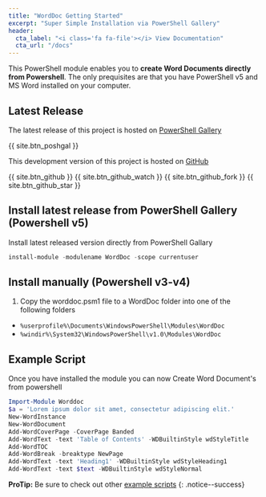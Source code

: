 ```yaml
---
title: "WordDoc Getting Started"
excerpt: "Super Simple Installation via PowerShell Gallery"
header:
  cta_label: "<i class='fa fa-file'></i> View Documentation"
  cta_url: "/docs"
---
```


This PowerShell module enables you to **create Word Documents directly from Powershell**. The only prequisites are that you have PowerShell v5 and MS Word installed on your computer.

## Latest Release

The latest release of this project is hosted on [PowerShell Gallery](https://www.powershellgallery.com/packages/WordDoc/)

{{ site.btn_poshgal }}

This development version of this project is hosted on [GitHub](https://www.github.com/shanehoey/WordDoc/)

{{ site.btn_github }}
{{ site.btn_github_watch }}
{{ site.btn_github_fork }}
{{ site.btn_github_star }}

## Install latest release from PowerShell Gallery (Powershell v5)

Install latest released version directly from PowerShell Gallary

```powershell
install-module -modulename WordDoc -scope currentuser
```

## Install manually  (Powershell v3-v4)

1. Copy the worddoc.psm1 file to a WordDoc folder into one of the following folders
 * `%userprofile%\Documents\WindowsPowerShell\Modules\WordDoc`
 * `%windir%\System32\WindowsPowerShell\v1.0\Modules\WordDoc`

## Example Script

Once you have installed the module you can now Create Word Document's from powershell

```powershell
Import-Module Worddoc 
$a = 'Lorem ipsum dolor sit amet, consectetur adipiscing elit.' 
New-WordInstance 
New-WordDocument
Add-WordCoverPage -CoverPage Banded
Add-WordText -text 'Table of Contents' -WDBuiltinStyle wdStyleTitle
Add-WordTOC
Add-WordBreak -breaktype NewPage
Add-WordText -text 'Heading1' -WDBuiltinStyle wdStyleHeading1
Add-WordText -text $text -WDBuiltinStyle wdStyleNormal
```

**ProTip:** Be sure to check out other [example scripts](/worddoc/scripts/) 
{: .notice--success}
